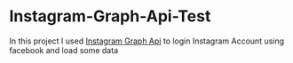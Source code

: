# Instagram-Graph-Api-Test

In this project I used [Instagram Graph Api](https://developers.facebook.com/docs/instagram-api) to login Instagram Account using facebook and load some data 
